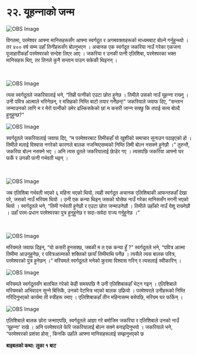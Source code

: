 # २२. यूहन्‍नाको जन्म

![OBS Image](https://cdn.door43.org/obs/jpg/360px/obs-en-22-01.jpg)

विगतमा, परमेश्‍वर आफ्ना मानिसहरूसँग आफ्ना स्वर्गदूत र अगमवक्ताहरूको माध्यमबाट बोल्ने गर्नुहुन्थ्यो । तर ४०० वर्ष सम्म उहाँ तिनीहरूसँग बोल्नुभएन । अचानक एक स्वर्गदूत जकरिया नाउँ गरेका एकजना पूजाहारीकहाँ परमेश्‍वरको सन्देश लिएर आए । जकरिया र उनकी पत्‍नी एलिशिबा, परमेश्‍वरका भक्त मानिसहरू थिए, तर तिनले कुनै सन्तान पाउन सकेकी थिइनन् ।

​

![OBS Image](https://cdn.door43.org/obs/jpg/360px/obs-en-22-02.jpg)

त्यस स्वर्गदूतले जकरियालाई भने, “तिम्री पत्‍नीको एउटा छोरा हुनेछ । तिमीले उसको नाउँ यूहन्‍ना राख्‍नु । उनी पवित्र आत्माले भरिनेछन्, र मसिहको निम्ति बाटो तयार गर्नेछन्!" जकरियाले जवाफ दिए, "सन्तान जन्माउनको लागि म र मेरो पत्‍नीको उमेर ढल्किसकेको छ! म कसरी जान्‍न सक्छु कि तपाई सत्य बोल्दै हुनुहुन्छ?"

![OBS Image](https://cdn.door43.org/obs/jpg/360px/obs-en-22-03.jpg)

स्वर्गदूतले जकरियालाई जवाफ दिए, “म परमेश्‍वरबाट तिमीकहाँ यो खुशीको समाचार सुनाउन पठाइएको हो । तिमीले मलाई विश्‍वास नगरेको कारणले बालक नजन्मिएसम्मको निम्ति तिमी बोल्न नसक्ने हुनेछौ ।” तुरुन्तै, जकरिया बोल्न नसक्ने भए । अनि त्यस दूतले जकरियालाई छाेडेर गए । त्यसपछि जकरिया आफ्नो घर फर्के र उनकी पत्‍नी गर्भवती भइन् ।

​

![OBS Image](https://cdn.door43.org/obs/jpg/360px/obs-en-22-04.jpg)

जब एलिशिबा गर्भवती भएको ६ महिना भएको थियो, त्यही स्वर्गदूत अचानक एलिशिबाकी आफन्तकहाँ देखा परे, जसको नाउँ मरियम थियो । उनी एक कन्या थिइन् जसको योसेफ नाउँ गरेका मानिससँग मगनी भएको थियो । स्वर्गदूतले भने, “तिमी गर्भवती हुनेछौ र एउटा छोरा जन्माउनेछौ । तिमीले उहाँको नाउँ येशू राख्‍नेछौ । उहाँ परम-प्रधान परमेश्‍वरका पुत्र हुनुहुनेछ र सदा-सर्वदा राज्य
गर्नुहुनेछ ।”

​

![OBS Image](https://cdn.door43.org/obs/jpg/360px/obs-en-22-05.jpg)

मरियमले जवाफ दिइन्, “यो कसरी हुनसक्छ, जबकी म त एक कन्या हुँ ?” स्वर्गदूतले भने, “पवित्र आत्मा तिमीमा आउनुहुनेछ, र पवित्रआत्माको शक्तिको छायाँ तिमीमाथि पर्नेछ । त्यसैले त्यस बालक पवित्र, परमेश्‍वरको पुत्र हुनेछन् ।” मरियमले स्वर्गदूतले भनेको कुरामा विश्‍वास गरिन् र त्यसलाई स्वीकारिन् ।

![OBS Image](https://cdn.door43.org/obs/jpg/360px/obs-en-22-06.jpg)

मरियमले स्वर्गदूतसँग बातचित गरेको केही समयपछि नै उनी एलिशिबाकहाँ भेट्न गइन् । एलिशिबाले मरियमको अभिवादन सुन्‍ने बित्तिकै, उनको पेटभित्र भएको बालक उफ्रियो । परमेश्‍वरले उनीहरूको निम्ति गरिदिनुभएको कार्यमा ती स्‍त्रीहरू रमाए । एलिशिबाकहाँ तीन महिनासम्म बसेपछि, मरियम घर फर्किन् ।

![OBS Image](https://cdn.door43.org/obs/jpg/360px/obs-en-22-07.jpg)

एलिशिबाले बालक छोरा जन्माएपछि, स्वर्गदूतले आज्ञा गरे बमोजिम जकरिया र एलिशिबाले उनको नाउँ ‘यूहन्‍ना’ राखे । अनि परमेश्‍वरले फेरि जकरियालाई बोल्न सक्ने बनाइदिनुभयो । जकरियाले भने, “परमेश्‍वरको प्रशंसा होस् , किनकि उहाँले आफ्ना मानिसहरूलाई सम्झनुभएको छ

__बाइबलको कथा: लुका १ बाट__
